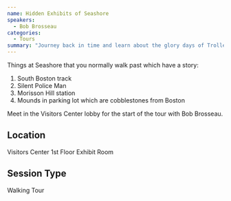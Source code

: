 ```yaml
---
name: Hidden Exhibits of Seashore
speakers:
  - Bob Brosseau
categories:
  - Tours
summary: "Journey back in time and learn about the glory days of Trolleys in Maine."
---
```


Things at Seashore that you normally walk past which have a story:

1. South Boston track
2. Silent Police Man
3. Morisson Hill station
4. Mounds in parking lot which are cobblestones from Boston

Meet in the Visitors Center lobby for the start of the tour with Bob Brosseau.

## Location

Visitors Center 1st Floor Exhibit Room

## Session Type

Walking Tour

